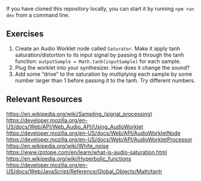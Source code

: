 If you have cloned this repository locally, you can start it by running `npm run dev` from a command line.

## Exercises

1. Create an Audio Worklet node called `Saturator`. Make it apply tanh saturation/distortion to its input signal by passing it through the tanh function: `outputSample = Math.tanh(inputSample)` for each sample.
2. Plug the worklet into your synthesizer. How does it change the sound?
3. Add some “drive” to the saturation by multiplying each sample by some number larger than 1 before passing it to the tanh. Try different numbers.

## Relevant Resources

https://en.wikipedia.org/wiki/Sampling_(signal_processing)
https://developer.mozilla.org/en-US/docs/Web/API/Web_Audio_API/Using_AudioWorklet
https://developer.mozilla.org/en-US/docs/Web/API/AudioWorkletNode
https://developer.mozilla.org/en-US/docs/Web/API/AudioWorkletProcessor
https://en.wikipedia.org/wiki/White_noise
https://www.izotope.com/en/learn/what-is-audio-saturation.html
https://en.wikipedia.org/wiki/Hyperbolic_functions
https://developer.mozilla.org/en-US/docs/Web/JavaScript/Reference/Global_Objects/Math/tanh
